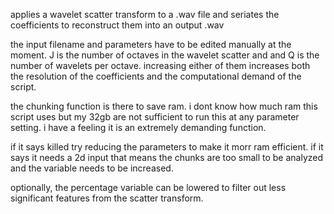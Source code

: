 applies a wavelet scatter transform to a .wav file and seriates the coefficients to reconstruct them into an output .wav

the input filename and parameters have to be edited manually at the moment.  J is the number of octaves in the wavelet scatter and and Q is the number of wavelets per octave.  increasing either of them increases both the resolution of the coefficients and the computational demand of the script.

the chunking function is there to save ram.  i dont know how much ram this script uses but my 32gb are not sufficient to run this at any parameter setting.  i have a feeling it is an extremely demanding function.

if it says killed try reducing the parameters to make it morr ram efficient.  if it says it needs a 2d input that means the chunks are too small to be analyzed and the variable needs to be increased.

optionally, the percentage variable can be lowered to filter out less significant features from the scatter transform.
